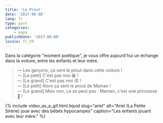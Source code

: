 ```yaml
---
title: 'Le Prout'
date: '2017-06-08'
lang: fr
type: post
categories:
    - papa
publishDate: '2017-06-08'
locale: fr_FR
---
```


Dans la catégorie "moment poétique", je vous offre aujourd'hui un échange dans la voiture, entre les enfants et leur mère.

<!-- more -->

> — Les garçons, ça sent le prout dans cette voiture !  
> — [Le petit] C'est pas moi 😁 !  
> — [Le grand] C'est pas moi 😠 !  
> — [Le petit] Alors ça sent le prout de Maman !  
> — [Le grand] Mais non, ça se peut pas : Maman, c'est une princesse 👸 !

{% include video_as_a_gif.html.liquid
    slug="ariel"
    alt="Ariel (La Petite Sirène) joue avec des bébés hypocampes"
    caption="Les enfants jouant avec leur mère."
%}
